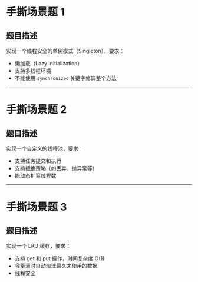 # 手撕场景题 1

## 题目描述
实现一个线程安全的单例模式（Singleton），要求：
- 懒加载（Lazy Initialization）
- 支持多线程环境
- 不能使用 `synchronized` 关键字修饰整个方法

---

# 手撕场景题 2

## 题目描述
实现一个自定义的线程池，要求：
- 支持任务提交和执行
- 支持拒绝策略（如丢弃、抛异常等）
- 能动态扩容线程数

---

# 手撕场景题 3

## 题目描述
实现一个 LRU 缓存，要求：
- 支持 get 和 put 操作，时间复杂度 O(1)
- 容量满时自动淘汰最久未使用的数据
- 线程安全
